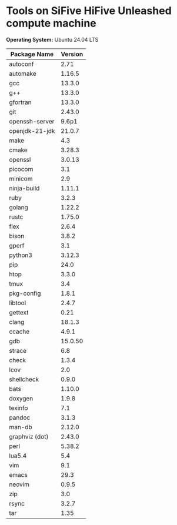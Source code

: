 # Tools on SiFive HiFive Unleashed compute machine

**Operating System:** Ubuntu 24.04 LTS

| Package Name         | Version      |
|----------------------|--------------|
| autoconf             | 2.71         |
| automake             | 1.16.5       |
| gcc                  | 13.3.0       |
| g++                  | 13.3.0       |
| gfortran             | 13.3.0       |
| git                  | 2.43.0       |
| openssh-server       | 9.6p1        |
| openjdk-21-jdk       | 21.0.7       |
| make                 | 4.3          |
| cmake                | 3.28.3       |
| openssl              | 3.0.13       |
| picocom              | 3.1          |
| minicom              | 2.9          |
| ninja-build          | 1.11.1       |
| ruby                 | 3.2.3        |
| golang               | 1.22.2       |
| rustc                | 1.75.0       |
| flex                 | 2.6.4        |
| bison                | 3.8.2        |
| gperf                | 3.1          |
| python3              | 3.12.3       |
| pip                  | 24.0         |
| htop                 | 3.3.0        |
| tmux                 | 3.4          |
| pkg-config           | 1.8.1        |
| libtool              | 2.4.7        |
| gettext              | 0.21         |
| clang                | 18.1.3       |
| ccache               | 4.9.1        |
| gdb                  | 15.0.50      |
| strace               | 6.8          |
| check                | 1.3.4        |
| lcov                 | 2.0          |
| shellcheck           | 0.9.0        |
| bats                 | 1.10.0       |
| doxygen              | 1.9.8        |
| texinfo              | 7.1          |
| pandoc               | 3.1.3        |
| man-db               | 2.12.0       |
| graphviz (dot)       | 2.43.0       |
| perl                 | 5.38.2       |
| lua5.4               | 5.4          |
| vim                  | 9.1          |
| emacs                | 29.3         |
| neovim               | 0.9.5        |
| zip                  | 3.0          |
| rsync                | 3.2.7        |
| tar                  | 1.35         |
